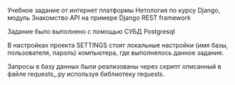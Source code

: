 Учебное задание от интернет платформы Нетология по курсу Django, модуль Знакомство API на примере Django REST framework

Задание было выполнено с помощью СУБД Postgresql

В настройках проекта SETTINGS стоят локальные настройки (имя базы, пользователя, пароль) компьютера, где выполнялось данное задание.

Запросы в базу данных были реализованы через скрипт описанный в файле requests_.py используя библиотеку requests.
